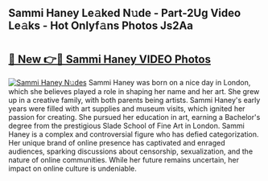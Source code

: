 ## Sammi Haney Le𝚊ked N𝚞de - Part-2Ug Video Le𝚊ks - Hot Onlyf𝚊ns Photos Js2Aa

# <h2><a href="http://ab42269.deff.icu/?id=Sammi+Haney">🔗 New 👉🔴 Sammi Haney VIDEO Photos</a></h2>

[![Sammi Haney N𝚞des](https://i.imgur.com/rIISA9y.gif)](http://ab42269.deff.icu/?id=Sammi+Haney)
Sammi Haney was born on a nice day in London, which she believes played a role in shaping her name and her art. She grew up in a creative family, with both parents being artists. Sammi Haney's early years were filled with art supplies and museum visits, which ignited her passion for creating. She pursued her education in art, earning a Bachelor's degree from the prestigious Slade School of Fine Art in London. Sammi Haney is a complex and controversial figure who has defied categorization. Her unique brand of online presence has captivated and enraged audiences, sparking discussions about censorship, sexualization, and the nature of online communities. While her future remains uncertain, her impact on online culture is undeniable.
